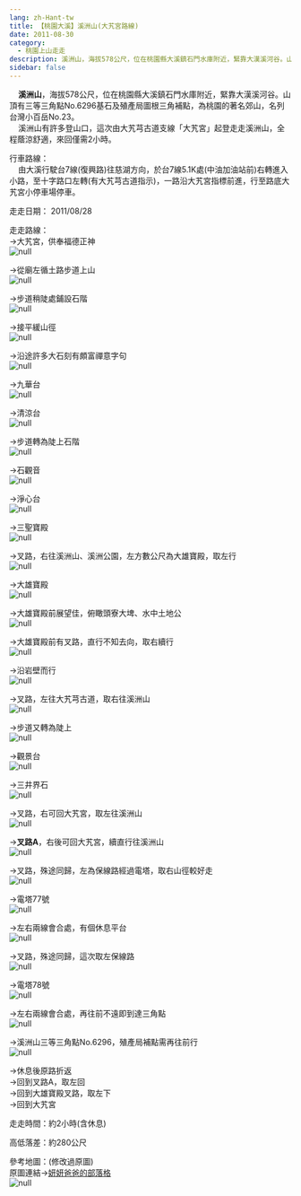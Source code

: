 ```yaml
---
lang: zh-Hant-tw
title: 【桃園大溪】溪洲山(大艽宮路線)
date: 2011-08-30
category: 
  - 桃園上山走走
description: 溪洲山，海拔578公尺，位在桃園縣大溪鎮石門水庫附近，緊靠大漢溪河谷。山頂有三等三角點No.6296基石及殖產局圖根三角補點，為桃園的著名郊山，名列台灣小百岳No.23。 溪洲山有許多登山口，這次由大艽芎古道支線「大艽宮」起登走走溪洲山，全程蔭涼舒適，來回僅需2小時。
sidebar: false
---
```


    **溪洲山**，海拔578公尺，位在桃園縣大溪鎮石門水庫附近，緊靠大漢溪河谷。山頂有三等三角點No.6296基石及殖產局圖根三角補點，為桃園的著名郊山，名列台灣小百岳No.23。  
    溪洲山有許多登山口，這次由大艽芎古道支線「大艽宮」起登走走溪洲山，全程蔭涼舒適，來回僅需2小時。

行車路線：  
    由大溪行駛台7線(復興路)往慈湖方向，於台7線5.1K處(中油加油站前)右轉進入小路，至十字路口左轉(有大艽芎古道指示)，一路沿大艽宮指標前進，行至路底大艽宮小停車場停車。

走走日期： 2011/08/28

走走路線：  
→大艽宮，供奉福德正神  
![null](image/196160035_l.jpg)

→從廟左循土路步道上山  
![null](image/196160049_l.jpg)

→步道稍陡處鋪設石階  
![null](image/196160056_l.jpg)

→接平緩山徑  
![null](image/196160427_l.jpg)

→沿途許多大石刻有頗富禪意字句  
![null](image/196160061_l.jpg)

→九華台  
![null](image/196160069_l.jpg)

→清涼台  
![null](image/196160071_l.jpg)

→步道轉為陡上石階  
![null](image/196160076_l.jpg)

→石觀音  
![null](image/196160080_l.jpg)

→淨心台  
![null](image/196160085_l.jpg)

→三聖寶殿  
![null](image/196160089_l.jpg)

→叉路，右往溪洲山、溪洲公園，左方數公尺為大雄寶殿，取左行  
![null](image/196160098_l.jpg)

→大雄寶殿  
![null](image/196160105_l.jpg)

→大雄寶殿前展望佳，俯瞰頭寮大埤、水中土地公  
![null](image/196160125_l.jpg)

→大雄寶殿前有叉路，直行不知去向，取右續行  
![null](image/196160121_l.jpg)

→沿岩壁而行  
![null](image/196160132_l.jpg)

→叉路，左往大艽芎古道，取右往溪洲山  
![null](image/196160134_l.jpg)

→步道又轉為陡上  
![null](image/196160140_l.jpg)

→觀景台  
![null](image/196160146_l.jpg)

→三井界石  
![null](image/196160422_l.jpg)

→叉路，右可回大艽宮，取左往溪洲山  
![null](image/196160155_l.jpg)

→**叉路A**，右後可回大艽宮，續直行往溪洲山  
![null](image/196160160_l.jpg)

→叉路，殊途同歸，左為保線路經過電塔，取右山徑較好走  
![null](image/196160165_l.jpg)

→電塔77號  
![null](image/196160178_l.jpg)

→左右兩線會合處，有個休息平台  
![null](image/196160193_l.jpg)

→叉路，殊途同歸，這次取左保線路  
![null](image/196160211_l.jpg)

→電塔78號  
![null](image/196160222_l.jpg)

→左右兩線會合處，再往前不遠即到達三角點  
![null](image/196160226_l.jpg)

→溪洲山三等三角點No.6296，殖產局補點需再往前行  
![null](image/196160246_l.jpg)

→休息後原路折返  
→回到叉路A，取左回  
→回到大雄寶殿叉路，取左下  
→回到大艽宮

走走時間：約2小時(含休息)

高低落差：約280公尺

參考地圖：(修改過原圖)  
原圖連結→[妍妍爸爸的部落格](http://tw.myblog.yahoo.com/jw!orLHhFaCGB6NN.k_3d5JuduSRX0C6GVfSNY-/article?mid=7625)  
![null](image/196228777_l.jpg)